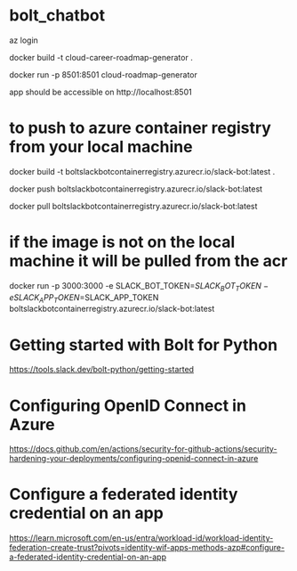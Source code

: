 # bolt_chatbot

az login

docker build -t cloud-career-roadmap-generator .

docker run -p 8501:8501 cloud-roadmap-generator

app should be accessible on http://localhost:8501

# to push to azure container registry from your local machine

docker build -t boltslackbotcontainerregistry.azurecr.io/slack-bot:latest .

docker push boltslackbotcontainerregistry.azurecr.io/slack-bot:latest

docker pull boltslackbotcontainerregistry.azurecr.io/slack-bot:latest

# if the image is not on the local machine it will be pulled from the acr

docker run -p 3000:3000 -e SLACK_BOT_TOKEN=$SLACK_BOT_TOKEN -e SLACK_APP_TOKEN=$SLACK_APP_TOKEN boltslackbotcontainerregistry.azurecr.io/slack-bot:latest

# Getting started with Bolt for Python

https://tools.slack.dev/bolt-python/getting-started

# Configuring OpenID Connect in Azure

https://docs.github.com/en/actions/security-for-github-actions/security-hardening-your-deployments/configuring-openid-connect-in-azure

# Configure a federated identity credential on an app

https://learn.microsoft.com/en-us/entra/workload-id/workload-identity-federation-create-trust?pivots=identity-wif-apps-methods-azp#configure-a-federated-identity-credential-on-an-app

